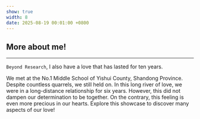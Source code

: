 ```yaml
---
show: true
width: 8
date: 2025-08-19 00:01:00 +0800
---
```


<div class="p-4">
    <h2>More about me!</h2>
    <hr />
    <p>
        <code>Beyond Research</code>, I also have a love that has lasted for ten years. 
    </p>
    <p>
        We met at the No.1 Middle School of Yishui County, Shandong Province. Despite countless quarrels, we still held on. In this long river of love, we were in a long-distance relationship for six years. However, this did not dampen our determination to be together. On the contrary, this feeling is even more precious in our hearts. Explore this showcase to discover many aspects of our love!
    </p>
</div>
